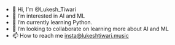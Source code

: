 - 👋 Hi, I’m @Lukesh_Tiwari
- 👀 I’m interested in AI and ML
- 🌱 I’m currently learning Python.
- 💞️ I’m looking to collaborate on learning more about AI and ML
- 📫 How to reach me insta@lukeshtiwari.music

<!---
megatron-hu/megatron-
--->

